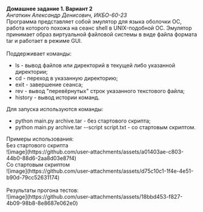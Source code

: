 <b>Домашнее задание 1. Вариант 2</b><br>
<i>Ангаткин Александр Денисович, ИКБО-60-23</i><br>
Программа представляет собой эмулятор для языка оболочки ОС, работа которого похожа на сеанс shell в UNIX-подобной ОС. 
Эмулятор принимает образ виртуальной файловой системы в виде файла формата tar и работает в режиме GUI.<br><br>
Поддерживает команды:
<ul>
  <li>ls - вывод файлов или директорий в текущей либо указанной директории;</li>
  <li>cd - переход в указанную директорию;</li>
  <li>exit - завершение сеанса;</li>
  <li>rev - вывод "перевёрнутых" строк указанного текстового файла;</li>
  <li>history - вывод истории команд.</li>
</ul>
Для запуска используются команды:
<ul>
  <li>python main.py archive.tar - без стартового скрипта;</li>
  <li>python main.py archive.tar --script script.txt - со стартовым скриптом.</li>
</ul>
Примеры использования:<br>
Без стартового скрипта<br>
![image](https://github.com/user-attachments/assets/a01403ae-c803-44b0-88d6-2aa8d03e87f4)
<br>Со стартовым скриптом<br>
![image](https://github.com/user-attachments/assets/d75c10c1-1f4e-4e51-b90d-79cc52631174)
<br><br>Результаты прогона тестов:<br>
![image](https://github.com/user-attachments/assets/18bbd453-f827-4b09-98b8-8e8687e062e0)
